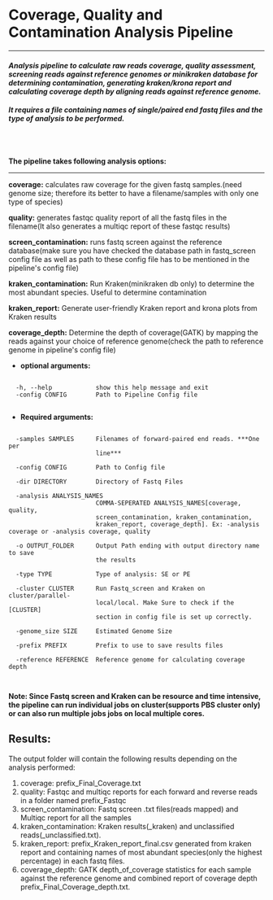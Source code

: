 # Coverage, Quality and Contamination Analysis Pipeline

***

#### <i>Analysis pipeline to calculate raw reads coverage, quality assessment, screening reads against reference genomes or minikraken database for determining contamination, generating kraken/krona report and calculating coverage depth by aligning reads against reference genome. 

#### It requires a file containing names of single/paired end fastq files and the type of analysis to be performed.</i>
<br>
<br>



**The pipeline takes following analysis options:**
***

**coverage:** calculates raw coverage for the given fastq samples.(need genome size; therefore its better to have a filename/samples with only one type of species)

**quality:** generates fastqc quality report of all the fastq files in the filename(It also generates a multiqc report of these fastqc results)

**screen_contamination:** runs fastq screen against the reference database(make sure you have checked the database path in fastq_screen config file as well as path to these config file has to be mentioned in the pipeline's config file)

**kraken_contamination:** Run Kraken(minikraken db only) to determine the most abundant species. Useful to determine contamination

**kraken_report:** Generate user-friendly Kraken report and krona plots from Kraken results

**coverage_depth:** Determine the depth of coverage(GATK) by mapping the reads against your choice of reference genome(check the path to reference genome in pipeline's config file)

- **optional arguments:**


```
  
  -h, --help            show this help message and exit
  -config CONFIG        Path to Pipeline Config file
  
```

- **Required arguments:**


```

  -samples SAMPLES      Filenames of forward-paired end reads. ***One per
                        line***
                        
  -config CONFIG        Path to Config file
  
  -dir DIRECTORY        Directory of Fastq Files
  
  -analysis ANALYSIS_NAMES
                        COMMA-SEPERATED ANALYSIS_NAMES[coverage, quality,
                        screen_contamination, kraken_contamination,
                        kraken_report, coverage_depth]. Ex: -analysis coverage or -analysis coverage, quality
                        
  -o OUTPUT_FOLDER      Output Path ending with output directory name to save
                        the results
                                   
  -type TYPE            Type of analysis: SE or PE
  
  -cluster CLUSTER      Run Fastq_screen and Kraken on cluster/parallel-
                        local/local. Make Sure to check if the [CLUSTER]
                        section in config file is set up correctly.
                        
  -genome_size SIZE     Estimated Genome Size
  
  -prefix PREFIX        Prefix to use to save results files
  
  -reference REFERENCE  Reference genome for calculating coverage depth
                        


```

**Note: Since Fastq screen and Kraken can be resource and time intensive, the pipeline can run individual jobs on cluster(supports PBS cluster only) or can also run multiple jobs jobs on local multiple cores.**

## Results:

The output folder will contain the following results depending on the analysis performed:

1. coverage: prefix_Final_Coverage.txt 
2. quality: Fastqc and multiqc reports for each forward and reverse reads in a folder named prefix_Fastqc
3. screen_contamination: Fastq screen .txt files(reads mapped) and Multiqc report for all the samples
4. kraken_contamination: Kraken results(_kraken) and unclassified reads(_unclassified.txt). 
5. kraken_report: prefix_Kraken_report_final.csv generated from kraken report and containing names of most abundant species(only the highest percentage) in each fastq files.
6. coverage_depth: GATK depth_of_coverage statistics for each sample against the reference genome and combined report of coverage depth prefix_Final_Coverage_depth.txt.

